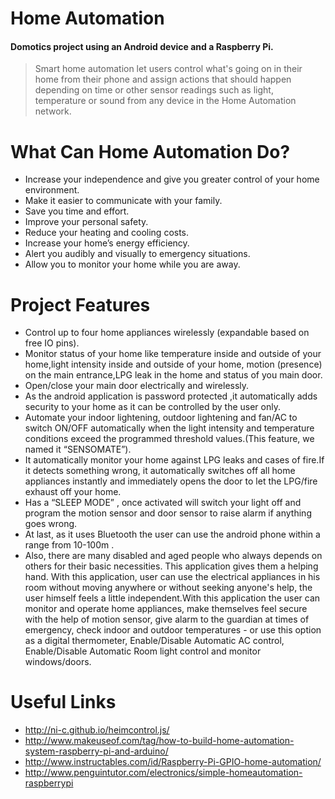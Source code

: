 Home Automation
===============

#### Domotics project using an Android device and a Raspberry Pi.

> Smart home automation let users control what's going on in their home from their phone and assign actions that should happen depending on time or other sensor readings such as light, temperature or sound from any device in the Home Automation network.

What Can Home Automation Do?
==
* Increase your independence and give you greater control of your home environment.
* Make it easier to communicate with your family.
* Save you time and effort.
* Improve your personal safety.
* Reduce your heating and cooling costs.
* Increase your home’s energy efficiency.
* Alert you audibly and visually to emergency situations.
* Allow you to monitor your home while you are away.

Project Features
==
* Control up to four home appliances wirelessly (expandable based on free IO pins).
* Monitor status of your home like temperature inside and outside of your home,light intensity inside and outside of your home, motion (presence) on the main entrance,LPG leak in the home and status of you main door.
* Open/close your main door electrically and wirelessly.
* As the android application is password protected ,it automatically adds security to your home as it can be controlled by the user only.
* Automate your indoor lightening, outdoor lightening and fan/AC to switch ON/OFF automatically when the light intensity and temperature conditions exceed the programmed threshold values.(This feature, we named it “SENSOMATE”).
* It automatically monitor your home against LPG leaks and cases of fire.If it detects something wrong, it automatically switches off all home appliances instantly and immediately opens the door to let the LPG/fire exhaust off your home.
* Has a “SLEEP MODE” , once activated will switch your light off and program the motion sensor and door sensor to raise alarm if anything goes wrong.
* At last, as it uses Bluetooth the user can use the android phone within a range from 10-100m .
* Also, there are many disabled and aged people who always depends on others for their basic necessities. This application gives them a helping hand. With this application, user can use the electrical appliances in his room without moving anywhere or without seeking anyone's help, the user himself feels a little independent.With this application the user can monitor and operate home appliances, make themselves feel secure with the help of motion sensor, give alarm to the guardian at times of emergency, check indoor and outdoor temperatures - or use this option as a digital thermometer, Enable/Disable Automatic AC control, Enable/Disable Automatic Room light control and monitor windows/doors.

Useful Links
==
* http://ni-c.github.io/heimcontrol.js/
* http://www.makeuseof.com/tag/how-to-build-home-automation-system-raspberry-pi-and-arduino/
* http://www.instructables.com/id/Raspberry-Pi-GPIO-home-automation/
* http://www.penguintutor.com/electronics/simple-homeautomation-raspberrypi